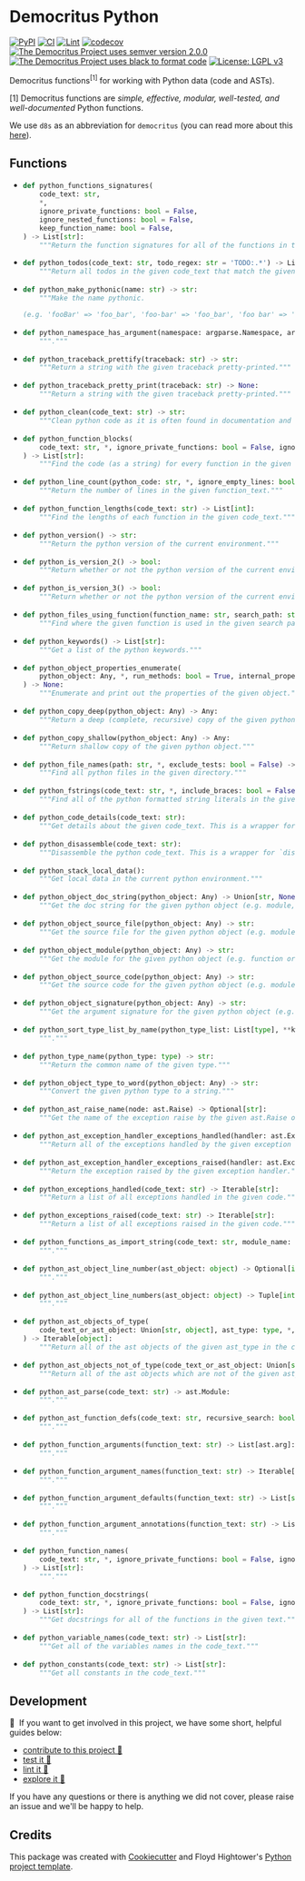 # Democritus Python

[![PyPI](https://img.shields.io/pypi/v/d8s-python.svg)](https://pypi.python.org/pypi/d8s-python)
[![CI](https://github.com/democritus-project/d8s-python/workflows/CI/badge.svg)](https://github.com/democritus-project/d8s-python/actions)
[![Lint](https://github.com/democritus-project/d8s-python/workflows/Lint/badge.svg)](https://github.com/democritus-project/d8s-python/actions)
[![codecov](https://codecov.io/gh/democritus-project/d8s-python/branch/main/graph/badge.svg?token=V0WOIXRGMM)](https://codecov.io/gh/democritus-project/d8s-python)
[![The Democritus Project uses semver version 2.0.0](https://img.shields.io/badge/-semver%20v2.0.0-22bfda)](https://semver.org/spec/v2.0.0.html)
[![The Democritus Project uses black to format code](https://img.shields.io/badge/code%20style-black-000000.svg)](https://github.com/psf/black)
[![License: LGPL v3](https://img.shields.io/badge/License-LGPL%20v3-blue.svg)](https://choosealicense.com/licenses/lgpl-3.0/)

Democritus functions<sup>[1]</sup> for working with Python data (code and ASTs).

[1] Democritus functions are <i>simple, effective, modular, well-tested, and well-documented</i> Python functions.

We use `d8s` as an abbreviation for `democritus` (you can read more about this [here](https://github.com/democritus-project/roadmap#what-is-d8s)).

## Functions

  - ```python
    def python_functions_signatures(
        code_text: str,
        *,
        ignore_private_functions: bool = False,
        ignore_nested_functions: bool = False,
        keep_function_name: bool = False,
    ) -> List[str]:
        """Return the function signatures for all of the functions in the given code_text."""
    ```
  - ```python
    def python_todos(code_text: str, todo_regex: str = 'TODO:.*') -> List[str]:
        """Return all todos in the given code_text that match the given todo_regex."""
    ```
  - ```python
    def python_make_pythonic(name: str) -> str:
        """Make the name pythonic.
    
    (e.g. 'fooBar' => 'foo_bar', 'foo-bar' => 'foo_bar', 'foo bar' => 'foo_bar', 'Foo Bar' => 'foo_bar')."""
    ```
  - ```python
    def python_namespace_has_argument(namespace: argparse.Namespace, argument_name: str) -> bool:
        """."""
    ```
  - ```python
    def python_traceback_prettify(traceback: str) -> str:
        """Return a string with the given traceback pretty-printed."""
    ```
  - ```python
    def python_traceback_pretty_print(traceback: str) -> None:
        """Return a string with the given traceback pretty-printed."""
    ```
  - ```python
    def python_clean(code_text: str) -> str:
        """Clean python code as it is often found in documentation and snippets."""
    ```
  - ```python
    def python_function_blocks(
        code_text: str, *, ignore_private_functions: bool = False, ignore_nested_functions: bool = False
    ) -> List[str]:
        """Find the code (as a string) for every function in the given code_text."""
    ```
  - ```python
    def python_line_count(python_code: str, *, ignore_empty_lines: bool = True) -> int:
        """Return the number of lines in the given function_text."""
    ```
  - ```python
    def python_function_lengths(code_text: str) -> List[int]:
        """Find the lengths of each function in the given code_text."""
    ```
  - ```python
    def python_version() -> str:
        """Return the python version of the current environment."""
    ```
  - ```python
    def python_is_version_2() -> bool:
        """Return whether or not the python version of the current environment is v2.x."""
    ```
  - ```python
    def python_is_version_3() -> bool:
        """Return whether or not the python version of the current environment is v3.x."""
    ```
  - ```python
    def python_files_using_function(function_name: str, search_path: str) -> List[str]:
        """Find where the given function is used in the given search path."""
    ```
  - ```python
    def python_keywords() -> List[str]:
        """Get a list of the python keywords."""
    ```
  - ```python
    def python_object_properties_enumerate(
        python_object: Any, *, run_methods: bool = True, internal_properties: bool = True
    ) -> None:
        """Enumerate and print out the properties of the given object."""
    ```
  - ```python
    def python_copy_deep(python_object: Any) -> Any:
        """Return a deep (complete, recursive) copy of the given python object."""
    ```
  - ```python
    def python_copy_shallow(python_object: Any) -> Any:
        """Return shallow copy of the given python object."""
    ```
  - ```python
    def python_file_names(path: str, *, exclude_tests: bool = False) -> List[str]:
        """Find all python files in the given directory."""
    ```
  - ```python
    def python_fstrings(code_text: str, *, include_braces: bool = False) -> Iterator[str]:
        """Find all of the python formatted string literals in the given text. See https://realpython.com/python-f-strings/ for more details about f-strings."""
    ```
  - ```python
    def python_code_details(code_text: str):
        """Get details about the given code_text. This is a wrapper for `dis.code_info`"""
    ```
  - ```python
    def python_disassemble(code_text: str):
        """Disassemble the python code_text. This is a wrapper for `dis.dis`"""
    ```
  - ```python
    def python_stack_local_data():
        """Get local data in the current python environment."""
    ```
  - ```python
    def python_object_doc_string(python_object: Any) -> Union[str, None]:
        """Get the doc string for the given python object (e.g. module, function, or class)."""
    ```
  - ```python
    def python_object_source_file(python_object: Any) -> str:
        """Get the source file for the given python object (e.g. module, function, or class)."""
    ```
  - ```python
    def python_object_module(python_object: Any) -> str:
        """Get the module for the given python object (e.g. function or class)."""
    ```
  - ```python
    def python_object_source_code(python_object: Any) -> str:
        """Get the source code for the given python object (e.g. module, function, or class)."""
    ```
  - ```python
    def python_object_signature(python_object: Any) -> str:
        """Get the argument signature for the given python object (e.g. module, function, or class)."""
    ```
  - ```python
    def python_sort_type_list_by_name(python_type_list: List[type], **kwargs) -> List[type]:
        """."""
    ```
  - ```python
    def python_type_name(python_type: type) -> str:
        """Return the common name of the given type."""
    ```
  - ```python
    def python_object_type_to_word(python_object: Any) -> str:
        """Convert the given python type to a string."""
    ```
  - ```python
    def python_ast_raise_name(node: ast.Raise) -> Optional[str]:
        """Get the name of the exception raise by the given ast.Raise object."""
    ```
  - ```python
    def python_ast_exception_handler_exceptions_handled(handler: ast.ExceptHandler) -> Optional[Iterable[str]]:
        """Return all of the exceptions handled by the given exception handler."""
    ```
  - ```python
    def python_ast_exception_handler_exceptions_raised(handler: ast.ExceptHandler) -> Optional[Iterable[str]]:
        """Return the exception raised by the given exception handler."""
    ```
  - ```python
    def python_exceptions_handled(code_text: str) -> Iterable[str]:
        """Return a list of all exceptions handled in the given code."""
    ```
  - ```python
    def python_exceptions_raised(code_text: str) -> Iterable[str]:
        """Return a list of all exceptions raised in the given code."""
    ```
  - ```python
    def python_functions_as_import_string(code_text: str, module_name: str) -> str:
        """."""
    ```
  - ```python
    def python_ast_object_line_number(ast_object: object) -> Optional[int]:
        """."""
    ```
  - ```python
    def python_ast_object_line_numbers(ast_object: object) -> Tuple[int, int]:
        """."""
    ```
  - ```python
    def python_ast_objects_of_type(
        code_text_or_ast_object: Union[str, object], ast_type: type, *, recursive_search: bool = True
    ) -> Iterable[object]:
        """Return all of the ast objects of the given ast_type in the code_text_or_ast_object."""
    ```
  - ```python
    def python_ast_objects_not_of_type(code_text_or_ast_object: Union[str, object], ast_type: type) -> Iterable[object]:
        """Return all of the ast objects which are not of the given ast_type in the code_text_or_ast_object."""
    ```
  - ```python
    def python_ast_parse(code_text: str) -> ast.Module:
        """."""
    ```
  - ```python
    def python_ast_function_defs(code_text: str, recursive_search: bool = True) -> Iterable[ast.FunctionDef]:
        """."""
    ```
  - ```python
    def python_function_arguments(function_text: str) -> List[ast.arg]:
        """."""
    ```
  - ```python
    def python_function_argument_names(function_text: str) -> Iterable[str]:
        """."""
    ```
  - ```python
    def python_function_argument_defaults(function_text: str) -> List[str]:
        """."""
    ```
  - ```python
    def python_function_argument_annotations(function_text: str) -> List[str]:
        """."""
    ```
  - ```python
    def python_function_names(
        code_text: str, *, ignore_private_functions: bool = False, ignore_nested_functions: bool = False
    ) -> List[str]:
        """."""
    ```
  - ```python
    def python_function_docstrings(
        code_text: str, *, ignore_private_functions: bool = False, ignore_nested_functions: bool = False
    ) -> List[str]:
        """Get docstrings for all of the functions in the given text."""
    ```
  - ```python
    def python_variable_names(code_text: str) -> List[str]:
        """Get all of the variables names in the code_text."""
    ```
  - ```python
    def python_constants(code_text: str) -> List[str]:
        """Get all constants in the code_text."""
    ```

## Development

👋 &nbsp;If you want to get involved in this project, we have some short, helpful guides below:

- [contribute to this project 🥇][contributing]
- [test it 🧪][local-dev]
- [lint it 🧹][local-dev]
- [explore it 🔭][local-dev]

If you have any questions or there is anything we did not cover, please raise an issue and we'll be happy to help.

## Credits

This package was created with [Cookiecutter](https://github.com/audreyr/cookiecutter) and Floyd Hightower's [Python project template](https://github.com/fhightower-templates/python-project-template).

[contributing]: https://github.com/democritus-project/.github/blob/main/CONTRIBUTING.md#contributing-a-pr-
[local-dev]: https://github.com/democritus-project/.github/blob/main/CONTRIBUTING.md#local-development-
